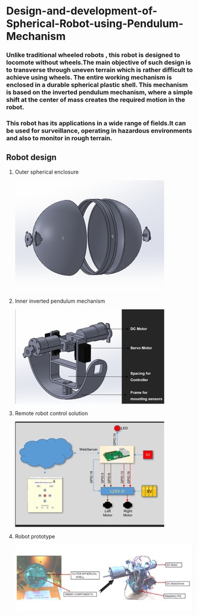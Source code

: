 # Design-and-development-of-Spherical-Robot-using-Pendulum-Mechanism

### Unlike traditional wheeled robots , this robot is designed to locomote without wheels.The main objective of such design is to transverse through uneven terrain which is rather difficult to achieve using wheels. The entire working mechanism is enclosed in a durable spherical plastic shell. This mechanism is based on the inverted pendulum mechanism, where a simple shift at the center of mass creates the required motion in the robot.

### This robot has its applications in a wide range of fields.It can be used for surveillance, operating in hazardous environments and also to monitor in rough terrain.


## Robot design

1. Outer spherical enclosure

    ![](extras/ss1.png)

2. Inner inverted pendulum mechanism

    ![](extras/ss2.png)
    
3. Remote robot control solution

    ![](extras/ss3.png)
    
4. Robot prototype

    ![](extras/ss4.png)
